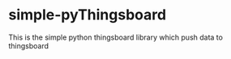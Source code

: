 # simple-pyThingsboard
This is the simple python thingsboard library which push data to thingsboard
